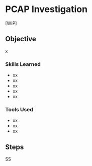 # PCAP Investigation

[WIP]

## Objective

x

### Skills Learned

- xx
- xx
- xx
- xx
- xx

### Tools Used

- xx
- xx
- xx

## Steps
SS 
